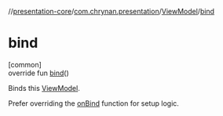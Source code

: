 //[presentation-core](../../../index.md)/[com.chrynan.presentation](../index.md)/[ViewModel](index.md)/[bind](bind.md)

# bind

[common]\
override fun [bind](bind.md)()

Binds this [ViewModel](index.md).

Prefer overriding the [onBind](../../../../presentation-core/com.chrynan.presentation/-view-model/on-bind.md) function for setup logic.
